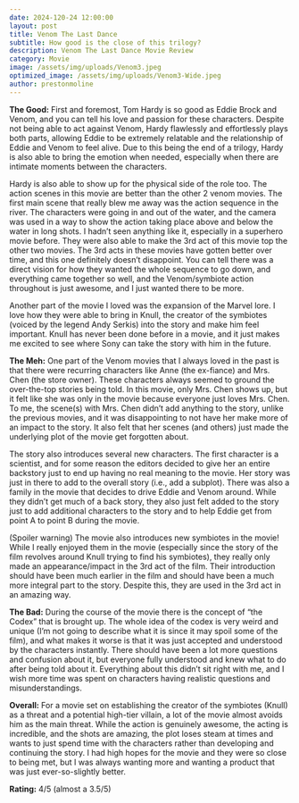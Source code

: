 ```yaml
---
date: 2024-120-24 12:00:00
layout: post
title: Venom The Last Dance
subtitle: How good is the close of this trilogy?
description: Venom The Last Dance Movie Review
category: Movie
image: /assets/img/uploads/Venom3.jpeg
optimized_image: /assets/img/uploads/Venom3-Wide.jpeg
author: prestonmoline
---
```


**The Good:**
First and foremost, Tom Hardy is so good as Eddie Brock and Venom, and you can tell his love and passion for these characters. Despite not being able to act against Venom, Hardy flawlessly and effortlessly plays both parts, allowing Eddie to be extremely relatable and the relationship of Eddie and Venom to feel alive. Due to this being the end of a trilogy, Hardy is also able to bring the emotion when needed, especially when there are intimate moments between the characters.

Hardy is also able to show up for the physical side of the role too. The action scenes in this movie are better than the other 2 venom movies. The first main scene that really blew me away was the action sequence in the river. The characters were going in and out of the water, and the camera was used in a way to show the action taking place above and below the water in long shots. I hadn’t seen anything like it, especially in a superhero movie before. They were also able to make the 3rd act of this movie top the other two movies. The 3rd acts in these movies have gotten better over time, and this one definitely doesn’t disappoint. You can tell there was a direct vision for how they wanted the whole sequence to go down, and everything came together so well, and the Venom/symbiote action throughout is just awesome, and I just wanted there to be more. 

Another part of the movie I loved was the expansion of the Marvel lore. I love how they were able to bring in Knull, the creator of the symbiotes (voiced by the legend Andy Serkis) into the story and make him feel important. Knull has never been done before in a movie, and it just makes me excited to see where Sony can take the story with him in the future.


**The Meh:**
One part of the Venom movies that I always loved in the past is that there were recurring characters like Anne (the ex-fiance) and Mrs. Chen (the store owner). These characters always seemed to ground the over-the-top stories being told. In this movie, only Mrs. Chen shows up, but it felt like she was only in the movie because everyone just loves Mrs. Chen. To me, the scene(s) with Mrs. Chen didn’t add anything to the story, unlike the previous movies, and it was disappointing to not have her make more of an impact to the story. It also felt that her scenes (and others) just made the underlying plot of the movie get forgotten about.

The story also introduces several new characters. The first character is a scientist, and for some reason the editors decided to give her an entire backstory just to end up having no real meaning to the movie. Her story was just in there to add to the overall story (i.e., add a subplot). There was also a family in the movie that decides to drive Eddie and Venom around. While they didn’t get much of a back story, they also just felt added to the story just to add additional characters to the story and to help Eddie get from point A to point B during the movie.

(Spoiler warning) The movie also introduces new symbiotes in the movie! While I really enjoyed them in the movie (especially since the story of the film revolves around Knull trying to find his symbiotes), they really only made an appearance/impact in the 3rd act of the film. Their introduction should have been much earlier in the film and should have been a much more integral part to the story. Despite this, they are used in the 3rd act in an amazing way.



**The Bad:**
During the course of the movie there is the concept of “the Codex” that is brought up. The whole idea of the codex is very weird and unique (I’m not going to describe what it is since it may spoil some of the film), and what makes it worse is that it was just accepted and understood by the characters instantly. There should have been a lot more questions and confusion about it, but everyone fully understood and knew what to do after being told about it. Everything about this didn’t sit right with me, and I wish more time was spent on characters having realistic questions and misunderstandings.


**Overall:**
For a movie set on establishing the creator of the symbiotes (Knull) as a threat and a potential high-tier villain, a lot of the movie almost avoids him as the main threat. While the action is genuinely awesome, the acting is incredible, and the shots are amazing, the plot loses steam at times and wants to just spend time with the characters rather than developing and continuing the story. I had high hopes for the movie and they were so close to being met, but I was always wanting more and wanting a product that was just ever-so-slightly better.


**Rating:**
4/5 (almost a 3.5/5)
